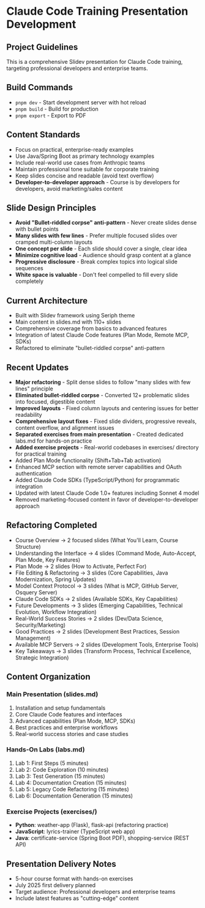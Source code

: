 # Claude Code Training Presentation Development

## Project Guidelines

This is a comprehensive Slidev presentation for Claude Code training, targeting professional developers and enterprise teams.

## Build Commands
- `pnpm dev` - Start development server with hot reload
- `pnpm build` - Build for production
- `pnpm export` - Export to PDF

## Content Standards
- Focus on practical, enterprise-ready examples
- Use Java/Spring Boot as primary technology examples
- Include real-world use cases from Anthropic teams
- Maintain professional tone suitable for corporate training
- Keep slides concise and readable (avoid text overflow)
- **Developer-to-developer approach** - Course is by developers for developers, avoid marketing/sales content

## Slide Design Principles
- **Avoid "Bullet-riddled corpse" anti-pattern** - Never create slides dense with bullet points
- **Many slides with few lines** - Prefer multiple focused slides over cramped multi-column layouts
- **One concept per slide** - Each slide should cover a single, clear idea
- **Minimize cognitive load** - Audience should grasp content at a glance
- **Progressive disclosure** - Break complex topics into logical slide sequences
- **White space is valuable** - Don't feel compelled to fill every slide completely

## Current Architecture
- Built with Slidev framework using Seriph theme
- Main content in slides.md with 110+ slides
- Comprehensive coverage from basics to advanced features
- Integration of latest Claude Code features (Plan Mode, Remote MCP, SDKs)
- Refactored to eliminate "bullet-riddled corpse" anti-pattern

## Recent Updates
- **Major refactoring** - Split dense slides to follow "many slides with few lines" principle
- **Eliminated bullet-riddled corpse** - Converted 12+ problematic slides into focused, digestible content
- **Improved layouts** - Fixed column layouts and centering issues for better readability
- **Comprehensive layout fixes** - Fixed slide dividers, progressive reveals, content overflow, and alignment issues
- **Separated exercises from main presentation** - Created dedicated labs.md for hands-on practice
- **Added exercise projects** - Real-world codebases in exercises/ directory for practical training
- Added Plan Mode functionality (Shift+Tab+Tab activation)
- Enhanced MCP section with remote server capabilities and OAuth authentication
- Added Claude Code SDKs (TypeScript/Python) for programmatic integration
- Updated with latest Claude Code 1.0+ features including Sonnet 4 model
- Removed marketing-focused content in favor of developer-to-developer approach

## Refactoring Completed
- Course Overview → 2 focused slides (What You'll Learn, Course Structure)
- Understanding the Interface → 4 slides (Command Mode, Auto-Accept, Plan Mode, Key Features)
- Plan Mode → 2 slides (How to Activate, Perfect For)
- File Editing & Refactoring → 3 slides (Core Capabilities, Java Modernization, Spring Updates)
- Model Context Protocol → 3 slides (What is MCP, GitHub Server, Osquery Server)
- Claude Code SDKs → 2 slides (Available SDKs, Key Capabilities)
- Future Developments → 3 slides (Emerging Capabilities, Technical Evolution, Workflow Integration)
- Real-World Success Stories → 2 slides (Dev/Data Science, Security/Marketing)
- Good Practices → 2 slides (Development Best Practices, Session Management)
- Available MCP Servers → 2 slides (Development Tools, Enterprise Tools)
- Key Takeaways → 3 slides (Transform Process, Technical Excellence, Strategic Integration)

## Content Organization

### Main Presentation (slides.md)
1. Installation and setup fundamentals
2. Core Claude Code features and interfaces  
3. Advanced capabilities (Plan Mode, MCP, SDKs)
4. Best practices and enterprise workflows
5. Real-world success stories and case studies

### Hands-On Labs (labs.md)
1. Lab 1: First Steps (5 minutes)
2. Lab 2: Code Exploration (10 minutes)
3. Lab 3: Test Generation (15 minutes)
4. Lab 4: Documentation Creation (15 minutes)
5. Lab 5: Legacy Code Refactoring (15 minutes)
6. Lab 6: Documentation Generation (15 minutes)

### Exercise Projects (exercises/)
- **Python**: weather-app (Flask), flask-api (refactoring practice)
- **JavaScript**: lyrics-trainer (TypeScript web app)
- **Java**: certificate-service (Spring Boot PDF), shopping-service (REST API)

## Presentation Delivery Notes
- 5-hour course format with hands-on exercises
- July 2025 first delivery planned
- Target audience: Professional developers and enterprise teams
- Include latest features as "cutting-edge" content